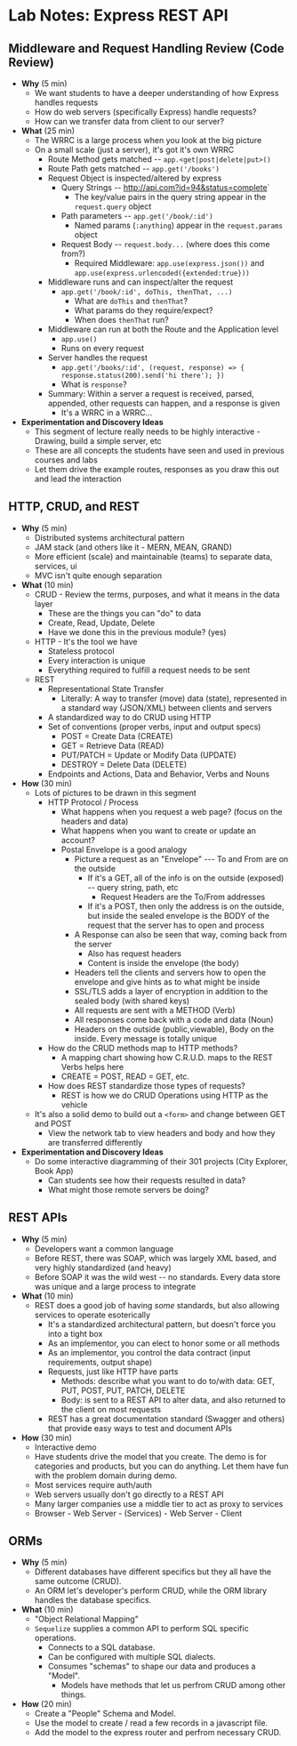 # Lab Notes: Express REST API

## Middleware and Request Handling Review (Code Review)

- **Why** (5 min)
  - We want students to have a deeper understanding of how Express handles requests
  - How do web servers (specifically Express) handle requests?
  - How can we transfer data from client to our server?
- **What** (25 min)
  - The WRRC is a large process when you look at the big picture
  - On a small scale (just a server), it's got it's own WRRC
    - Route Method gets matched -- `app.<get|post|delete|put>()`
    - Route Path gets matched -- `app.get('/books')`
    - Request Object is inspected/altered by express
      - Query Strings -- <http://api.com?id=94&status=complete>`
        - The key/value pairs in the query string appear in the `request.query` object
      - Path parameters -- `app.get('/book/:id')`
        - Named params (`:anything`) appear in the `request.params` object
      - Request Body -- `request.body...` (where does this come from?)
        - Required Middleware: `app.use(express.json())` and `app.use(express.urlencoded({extended:true}))`
    - Middleware runs and can inspect/alter the request
      - `app.get('/book/:id', doThis, thenThat, ...)`
        - What are `doThis` and `thenThat`?
        - What params do they require/expect?
        - When does `thenThat` run?
    - Middleware can run at both the Route and the Application level
      - `app.use()`
      - Runs on every request
    - Server handles the request
      - `app.get('/books/:id', (request, response) => { response.status(200).send('hi there'); })`
      - What is `response`?
    - Summary: Within a server a request is received, parsed, appended, other requests can happen, and a response is given
      - It's a WRRC in a WRRC...
- **Experimentation and Discovery Ideas**
  - This segment of lecture really needs to be highly interactive - Drawing, build a simple server, etc
  - These are all concepts the students have seen and used in previous courses and labs
  - Let them drive the example routes, responses as you draw this out and lead the interaction

## HTTP, CRUD, and REST

- **Why** (5 min)
  - Distributed systems architectural pattern
  - JAM stack (and others like it - MERN, MEAN, GRAND)
  - More efficient (scale) and maintainable (teams) to separate data, services, ui
  - MVC isn't quite enough separation
- **What** (10 min)
  - CRUD - Review the terms, purposes, and what it means in the data layer
    - These are the things you can "do" to data
    - Create, Read, Update, Delete
    - Have we done this in the previous module? (yes)
  - HTTP - It's the tool we have
    - Stateless protocol
    - Every interaction is unique
    - Everything required to fulfill a request needs to be sent
  - REST
    - Representational State Transfer
      - Literally: A way to transfer (move) data (state), represented in a standard way (JSON/XML) between clients and servers
    - A standardized way to do CRUD using HTTP
    - Set of conventions (proper verbs, input and output specs)
      - POST = Create Data (CREATE)
      - GET = Retrieve Data (READ)
      - PUT/PATCH = Update or Modify Data (UPDATE)
      - DESTROY = Delete Data (DELETE)
    - Endpoints and Actions, Data and Behavior, Verbs and Nouns
- **How** (30 min)
  - Lots of pictures to be drawn in this segment
    - HTTP Protocol / Process
      - What happens when you request a web page? (focus on the headers and data)
      - What happens when you want to create or update an account?
      - Postal Envelope is a good analogy
        - Picture a request as an "Envelope" --- To and From are on the outside
          - If it's a GET, all of the info is on the outside (exposed) -- query string, path, etc
            - Request Headers are the To/From addresses
          - If it's a POST, then only the address is on the outside, but inside the sealed envelope is the BODY of the request that the server has to open and process
        - A Response can also be seen that way, coming back from the server
          - Also has request headers
          - Content is inside the envelope (the body)
        - Headers tell the clients and servers how to open the envelope and give hints as to what might be inside
        - SSL/TLS adds a layer of encryption in addition to the sealed body (with shared keys)
        - All requests are sent with a METHOD (Verb)
        - All responses come back with a code and data (Noun)
        - Headers on the outside (public,viewable), Body on the inside. Every message is totally unique
    - How do the CRUD methods map to HTTP methods?
      - A mapping chart showing how C.R.U.D. maps to the REST Verbs helps here
      - CREATE = POST, READ = GET, etc.
    - How does REST standardize those types of requests?
      - REST is how we do CRUD Operations using HTTP as the vehicle
  - It's also a solid demo to build out a `<form>` and change between GET and POST
    - View the network tab to view headers and body and how they are transferred differently
- **Experimentation and Discovery Ideas**
  - Do some interactive diagramming of their 301 projects (City Explorer, Book App)
    - Can students see how their requests resulted in data?
    - What might those remote servers be doing?

## REST APIs

- **Why** (5 min)
  - Developers want a common language
  - Before REST, there was SOAP, which was largely XML based, and very highly standardized (and heavy)
  - Before SOAP it was the wild west -- no standards. Every data store was unique and a large process to integrate
- **What** (10 min)
  - REST does a good job of having *some* standards, but also allowing services to operate esoterically
    - It's a standardized architectural pattern, but doesn't force you into a tight box
    - As an implementor, you can elect to honor some or all methods
    - As an implementor, you control the data contract (input requirements, output shape)
    - Requests, just like HTTP have parts
      - Methods: describe what you want to do to/with data: GET, PUT, POST, PUT, PATCH, DELETE
      - Body: is sent to a REST API to alter data, and also returned to the client on most requests
    - REST has a great documentation standard (Swagger and others) that provide easy ways to test and document APIs
- **How** (30 min)
  - Interactive demo
  - Have students drive the model that you create. The demo is for categories and products, but you can do anything. Let them have fun with the problem domain during demo.
  - Most services require auth/auth
  - Web servers usually don't go directly to a REST API
  - Many larger companies use a middle tier to act as proxy to services
  - Browser - Web Server - (Services) - Web Server - Client

## ORMs

- **Why** (5 min)
  - Different databases have different specifics but they all have the same outcome (CRUD).
  - An ORM let's developer's perform CRUD, while the ORM library handles the database specifics.
- **What** (10 min)
  - "Object Relational Mapping"
  - `Sequelize` supplies a common API to perform SQL specific operations.
    - Connects to a SQL database.
    - Can be configured with multiple SQL dialects.
    - Consumes "schemas" to shape our data and produces a "Model".
      - Models have methods that let us perfrom CRUD among other things.
- **How** (20 min)
  - Create a "People" Schema and Model.
  - Use the model to create / read a few records in a javascript file.
  - Add the model to the express router and perfrom necessary CRUD.
